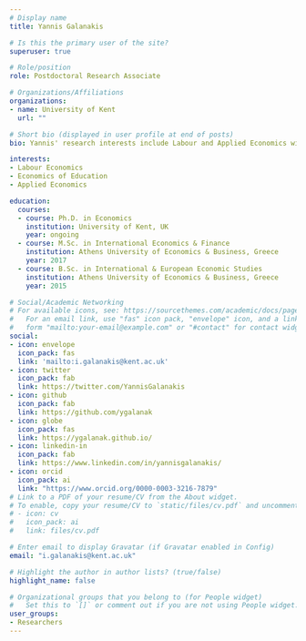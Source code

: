 ```yaml
---
# Display name
title: Yannis Galanakis

# Is this the primary user of the site?
superuser: true

# Role/position
role: Postdoctoral Research Associate

# Organizations/Affiliations
organizations:
- name: University of Kent
  url: ""

# Short bio (displayed in user profile at end of posts)
bio: Yannis' research interests include Labour and Applied Economics with a focus on gender and mismatch issues. 

interests:
- Labour Economics
- Economics of Education
- Applied Economics

education:
  courses:
  - course: Ph.D. in Economics
    institution: University of Kent, UK
    year: ongoing
  - course: M.Sc. in International Economics & Finance
    institution: Athens University of Economics & Business, Greece
    year: 2017
  - course: B.Sc. in International & European Economic Studies
    institution: Athens University of Economics & Business, Greece
    year: 2015

# Social/Academic Networking
# For available icons, see: https://sourcethemes.com/academic/docs/page-builder/#icons
#   For an email link, use "fas" icon pack, "envelope" icon, and a link in the
#   form "mailto:your-email@example.com" or "#contact" for contact widget.
social:
- icon: envelope
  icon_pack: fas
  link: 'mailto:i.galanakis@kent.ac.uk'
- icon: twitter
  icon_pack: fab
  link: https://twitter.com/YannisGalanakis
- icon: github
  icon_pack: fab
  link: https://github.com/ygalanak
- icon: globe
  icon_pack: fas
  link: https://ygalanak.github.io/ 
- icon: linkedin-in
  icon_pack: fab
  link: https://www.linkedin.com/in/yannisgalanakis/
- icon: orcid
  icon_pack: ai
  link: "https://www.orcid.org/0000-0003-3216-7879"
# Link to a PDF of your resume/CV from the About widget.
# To enable, copy your resume/CV to `static/files/cv.pdf` and uncomment the lines below.
# - icon: cv
#   icon_pack: ai
#   link: files/cv.pdf

# Enter email to display Gravatar (if Gravatar enabled in Config)
email: "i.galanakis@kent.ac.uk"

# Highlight the author in author lists? (true/false)
highlight_name: false

# Organizational groups that you belong to (for People widget)
#   Set this to `[]` or comment out if you are not using People widget.
user_groups:
- Researchers
---
```





